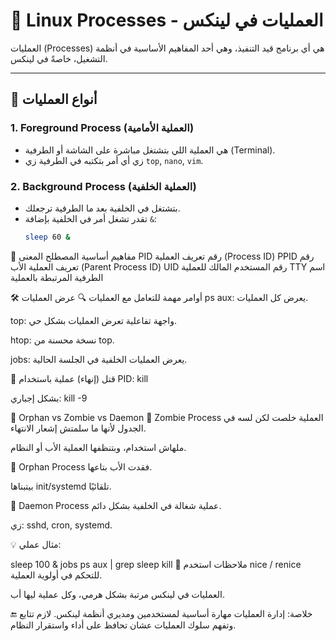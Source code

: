 <div dir="ltr">


# 🧠 Linux Processes - العمليات في لينكس

العمليات (Processes) هي أي برنامج قيد التنفيذ، وهي أحد المفاهيم الأساسية في أنظمة التشغيل، خاصةً في لينكس.

---

## 🧩 أنواع العمليات

### 1. Foreground Process (العملية الأمامية)
- هي العملية اللي بتشتغل مباشرة على الشاشة أو الطرفية (Terminal).
- زي أي أمر بتكتبه في الطرفية زي `top`, `nano`, `vim`.

### 2. Background Process (العملية الخلفية)
- بتشتغل في الخلفية بعد ما الطرفية ترجعلك.
- تقدر تشغل أمر في الخلفية بإضافة `&`:
  ```bash
  sleep 60 &


🧠 مفاهيم أساسية
المصطلح	المعنى
PID	رقم تعريف العملية (Process ID)
PPID	رقم تعريف العملية الأب (Parent Process ID)
UID	رقم المستخدم المالك للعملية
TTY	اسم الطرفية المرتبطة بالعملية

🛠️ أوامر مهمة للتعامل مع العمليات
🔍 عرض العمليات
ps aux: يعرض كل العمليات.

top: واجهة تفاعلية تعرض العمليات بشكل حي.

htop: نسخة محسنة من top.

jobs: يعرض العمليات الخلفية في الجلسة الحالية.

🧼 قتل (إنهاء) عملية
باستخدام PID:
kill <PID>

بشكل إجباري:
kill -9 <PID>


🌱 Orphan vs Zombie vs Daemon
👻 Zombie Process
العملية خلصت لكن لسه في الجدول لأنها ما سلمتش إشعار الانتهاء.

ملهاش استخدام، وبتنظفها العملية الأب أو النظام.

👶 Orphan Process
فقدت الأب بتاعها.

بيتبناها init/systemd تلقائيًا.

🧞 Daemon Process
عملية شغالة في الخلفية بشكل دائم.

زي: sshd, cron, systemd.

💡 مثال عملي:

sleep 100 &
jobs
ps aux | grep sleep
kill <PID>
📌 ملاحظات
استخدم nice / renice للتحكم في أولوية العملية.

العمليات في لينكس مرتبة بشكل هرمي، وكل عملية ليها أب.


🔚 خلاصة:
إدارة العمليات مهارة أساسية لمستخدمين ومديري أنظمة لينكس. لازم تتابع وتفهم سلوك العمليات عشان تحافظ على أداء واستقرار النظام.

</div>
